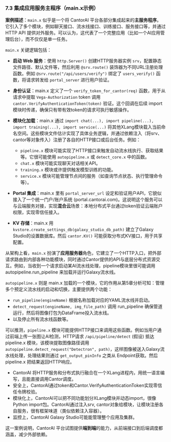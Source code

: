 ### 7.3 集成应用服务主程序（main.x示例）

**案例描述**：`main.x` 似乎是一个将 CantorAI 平台各部分集成起来的**主服务程序**。它引入了多个模块，例如聊天接口、流水线接口、训练接口、服务接口等，并通过 HTTP API 提供对外服务。可以认为，这代表了一个完整应用（比如一个AI应用管理后台），而不仅仅是单一任务。

`main.x` 关键逻辑包括：

* **启动 Web 服务**：使用 `http.Server()` 创建HTTP服务器实例 `srv`，配置静态文件路径、默认文件等，然后利用 `@srv.route()` 装饰器为不同URL注册处理函数。例如 `@srv.route("/api/users/verify")` 绑定了 `users_verify()` 函数，将请求转发给 `portal_server` 进行用户验证。
* **身份认证**：main.x 定义了一个 `verify_token_for_cantor(req)` 函数，用于从请求中提取 `Vega-Authorization` token 调用 `cantor.VerifyAuthenticationToken(token)` 验证。这个回调在后续 import模块时传递，确保只有带有效token的请求可执行敏感操作。
* **模块化加载**：main.x 通过 `import chat(...), import pipeline(...), import training(...), import service(...)` 将其他XLang模块载入当前命名空间。这些模块文件估计实现了具体业务逻辑，并通过依赖注入（将srv、cantor等对象传入）注册了各自的HTTP接口或后台任务。例如：

  * `pipeline.x` 模块可能实现了HTTP接口来触发自动流水线执行、获取结果等。它很可能使用 `autopipeline.x` 或 `detect_core.x` 中的函数。
  * `chat.x` 模块可能实现聊天对话相关API。
  * `training.x` 模块或许提供触发模型训练的功能。
  * `service.x` 模块可能管理节点间的服务（如查询节点状态、执行管理命令等）。
* **Portal 集成**：main.x 里有 `portal_server_url` 设定和验证用户API，它貌似接入了一个统一门户/账户系统 (portal.cantorai.com)。这说明这个服务可以与云端服务对接，实现**混合云**场景：本地分布式平台通过token验证云端账户权限，实现零信任接入。
* **KV 存储**：main.x 用 `kvstore.create_settings_db(galaxy_studio_db_path)` 建立了Galaxy Studio的设置数据库。然后 `cantor.KV()` 可能获取分布式KV接口，用于共享配置。

从架构上看，`main.x` 扮演了**应用服务器**角色，它建立了一个HTTP入口，把外部请求路由到内部各种功能模块，同时通过Cantor提供的API与底层分布式资源交互。例如，当收到一个请求启动某AI流水线处理，pipeline模块里很可能调用 autopipeline.run\_pipeline 来加载并运行Galaxy流水线。

`autopipeline.x` 则是 main.x 加载的一个模块，它的作用从第5章分析可知：管理多个预定义流水线的启动和切换，主要提供两个功能：

* `run_pipeline(engineName)` 根据名称加载对应的YAML流水线并启动。
* `detect_request(engineName, img_file_path)` 调用 run\_pipeline 确保管道运行，然后将图像打包为DataFrame投入流水线。
* 以及停止所有流水线函数等。

可以推测，`pipeline.x` 模块可能提供HTTP接口来调用这些函数。例如当用户通过前端上传一张图让AI检测，HTTP请求 `/api/pipeline/detect` (假设) 抵达 pipeline.x 模块，该模块提取图像路径调用 `autopipeline.detect_request("Detectron", path)`，这样图像被送入Galaxy流水线处理，处理结果则通过 `get_output_pinInfo` 之类从 Endpoint获取。然后 pipeline.x 把结果返回HTTP响应。

* CantorAI 将HTTP服务和分布式执行融合在一个XLang进程内，用统一语言编写，且能直接调用Cantor调度。
* 安全上，CantorAI通过token和Cantor.VerifyAuthenticationToken实现零信任令牌校验。
* 模块化上，CantorAI可以把不同功能划分XLang模块并动态import，很像Python import包。CantorAI通过注入srv, cantor对象给模块，让模块注册各自服务，很有框架味道（类似依赖注入容器）。
* 监控上，CantorAI Galaxy Studio可能能管理整个应用及集群。

这一案例说明，CantorAI 平台试图提供**端到端**的能力，从前端接口到后端调度都涵盖，减少外部依赖。
